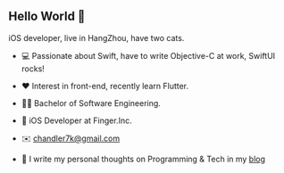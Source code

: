 ## Hello World 👋

iOS developer, live in HangZhou, have two cats.

* 💻 Passionate about Swift, have to write Objective-C at work, SwiftUI rocks!

* ❤️ Interest in front-end, recently learn Flutter. 

* 👨‍🎓 Bachelor of Software Engineering.

* 🧱 iOS Developer at Finger.Inc.

* ✉️ [chandler7k@gmail.com](chandler7k@gmail.com)

* 📒 I write my personal thoughts on Programming & Tech in my [blog](https://devlinlin.github.io)
